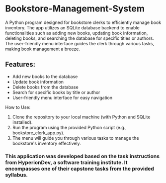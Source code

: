 # Bookstore-Management-System
A Python program designed for bookstore clerks to efficiently manage book inventory. The app utilizes an SQLite database backend to enable functionalities such as adding new books, updating book information, deleting books, and searching the database for specific titles or authors. The user-friendly menu interface guides the clerk through various tasks, making book management a breeze.

## Features:
* Add new books to the database
* Update book information
* Delete books from the database
* Search for specific books by title or author
* User-friendly menu interface for easy navigation
  
How to Use:
1. Clone the repository to your local machine (with Python and SQLite installed).
2. Run the program using the provided Python script (e.g., bookstore_clerk_app.py).
3. The menu will guide you through various tasks to manage the bookstore's inventory effectively.

### This application was developed based on the task instructions from HyperionDev, a software training institute. It encompasses one of their capstone tasks from the provided syllabus.
